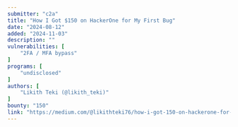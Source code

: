 ```yaml
---
submitter: "c2a"
title: "How I Got $150 on HackerOne for My First Bug"
date: "2024-08-12"
added: "2024-11-03"
description: ""
vulnerabilities: [
    "2FA / MFA bypass"
]
programs: [
    "undisclosed"
]
authors: [
    "Likith Teki (@likith_teki)"
]
bounty: "150"
link: "https://medium.com/@likithteki76/how-i-got-150-on-hackerone-for-my-first-bug-8af0ed515e79"
---
```





